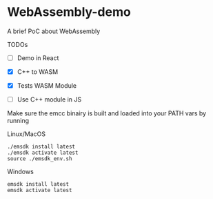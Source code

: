# WebAssembly-demo
A brief PoC about WebAssembly

TODOs
- [ ] Demo in React

- [x] C++ to WASM
- [x] Tests WASM Module
- [ ] Use C++ module in JS

Make sure the emcc binairy is built and loaded into your PATH vars by running

Linux/MacOS

```shell
./emsdk install latest
./emsdk activate latest
source ./emsdk_env.sh
```

Windows

```shell
emsdk install latest
emsdk activate latest
```